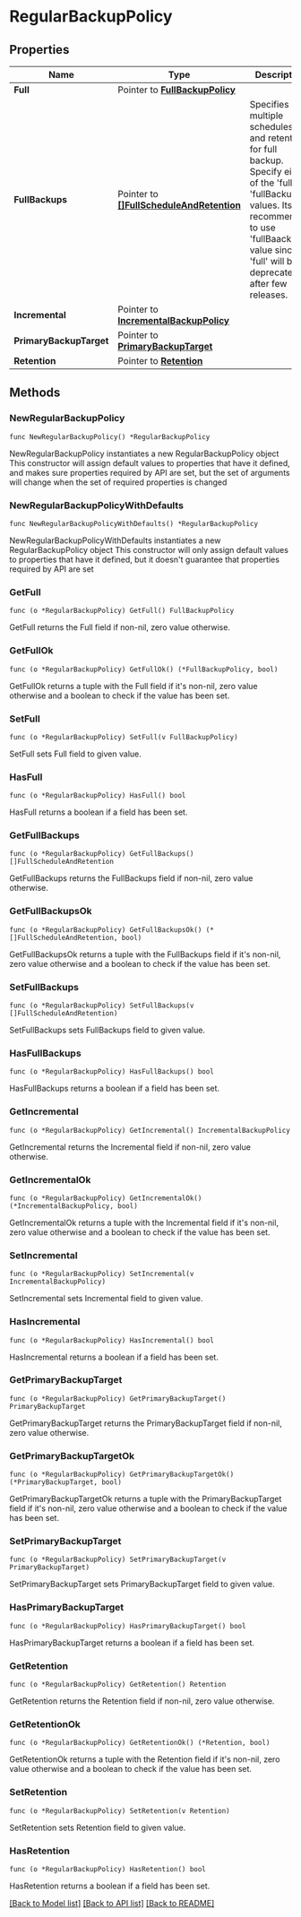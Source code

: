 # RegularBackupPolicy

## Properties

Name | Type | Description | Notes
------------ | ------------- | ------------- | -------------
**Full** | Pointer to [**FullBackupPolicy**](FullBackupPolicy.md) |  | [optional] 
**FullBackups** | Pointer to [**[]FullScheduleAndRetention**](FullScheduleAndRetention.md) | Specifies multiple schedules and retentions for full backup. Specify either of the &#39;full&#39; or &#39;fullBackups&#39; values. Its recommended to use &#39;fullBaackups&#39; value since &#39;full&#39; will be deprecated after few releases. | [optional] 
**Incremental** | Pointer to [**IncrementalBackupPolicy**](IncrementalBackupPolicy.md) |  | [optional] 
**PrimaryBackupTarget** | Pointer to [**PrimaryBackupTarget**](PrimaryBackupTarget.md) |  | [optional] 
**Retention** | Pointer to [**Retention**](Retention.md) |  | [optional] 

## Methods

### NewRegularBackupPolicy

`func NewRegularBackupPolicy() *RegularBackupPolicy`

NewRegularBackupPolicy instantiates a new RegularBackupPolicy object
This constructor will assign default values to properties that have it defined,
and makes sure properties required by API are set, but the set of arguments
will change when the set of required properties is changed

### NewRegularBackupPolicyWithDefaults

`func NewRegularBackupPolicyWithDefaults() *RegularBackupPolicy`

NewRegularBackupPolicyWithDefaults instantiates a new RegularBackupPolicy object
This constructor will only assign default values to properties that have it defined,
but it doesn't guarantee that properties required by API are set

### GetFull

`func (o *RegularBackupPolicy) GetFull() FullBackupPolicy`

GetFull returns the Full field if non-nil, zero value otherwise.

### GetFullOk

`func (o *RegularBackupPolicy) GetFullOk() (*FullBackupPolicy, bool)`

GetFullOk returns a tuple with the Full field if it's non-nil, zero value otherwise
and a boolean to check if the value has been set.

### SetFull

`func (o *RegularBackupPolicy) SetFull(v FullBackupPolicy)`

SetFull sets Full field to given value.

### HasFull

`func (o *RegularBackupPolicy) HasFull() bool`

HasFull returns a boolean if a field has been set.

### GetFullBackups

`func (o *RegularBackupPolicy) GetFullBackups() []FullScheduleAndRetention`

GetFullBackups returns the FullBackups field if non-nil, zero value otherwise.

### GetFullBackupsOk

`func (o *RegularBackupPolicy) GetFullBackupsOk() (*[]FullScheduleAndRetention, bool)`

GetFullBackupsOk returns a tuple with the FullBackups field if it's non-nil, zero value otherwise
and a boolean to check if the value has been set.

### SetFullBackups

`func (o *RegularBackupPolicy) SetFullBackups(v []FullScheduleAndRetention)`

SetFullBackups sets FullBackups field to given value.

### HasFullBackups

`func (o *RegularBackupPolicy) HasFullBackups() bool`

HasFullBackups returns a boolean if a field has been set.

### GetIncremental

`func (o *RegularBackupPolicy) GetIncremental() IncrementalBackupPolicy`

GetIncremental returns the Incremental field if non-nil, zero value otherwise.

### GetIncrementalOk

`func (o *RegularBackupPolicy) GetIncrementalOk() (*IncrementalBackupPolicy, bool)`

GetIncrementalOk returns a tuple with the Incremental field if it's non-nil, zero value otherwise
and a boolean to check if the value has been set.

### SetIncremental

`func (o *RegularBackupPolicy) SetIncremental(v IncrementalBackupPolicy)`

SetIncremental sets Incremental field to given value.

### HasIncremental

`func (o *RegularBackupPolicy) HasIncremental() bool`

HasIncremental returns a boolean if a field has been set.

### GetPrimaryBackupTarget

`func (o *RegularBackupPolicy) GetPrimaryBackupTarget() PrimaryBackupTarget`

GetPrimaryBackupTarget returns the PrimaryBackupTarget field if non-nil, zero value otherwise.

### GetPrimaryBackupTargetOk

`func (o *RegularBackupPolicy) GetPrimaryBackupTargetOk() (*PrimaryBackupTarget, bool)`

GetPrimaryBackupTargetOk returns a tuple with the PrimaryBackupTarget field if it's non-nil, zero value otherwise
and a boolean to check if the value has been set.

### SetPrimaryBackupTarget

`func (o *RegularBackupPolicy) SetPrimaryBackupTarget(v PrimaryBackupTarget)`

SetPrimaryBackupTarget sets PrimaryBackupTarget field to given value.

### HasPrimaryBackupTarget

`func (o *RegularBackupPolicy) HasPrimaryBackupTarget() bool`

HasPrimaryBackupTarget returns a boolean if a field has been set.

### GetRetention

`func (o *RegularBackupPolicy) GetRetention() Retention`

GetRetention returns the Retention field if non-nil, zero value otherwise.

### GetRetentionOk

`func (o *RegularBackupPolicy) GetRetentionOk() (*Retention, bool)`

GetRetentionOk returns a tuple with the Retention field if it's non-nil, zero value otherwise
and a boolean to check if the value has been set.

### SetRetention

`func (o *RegularBackupPolicy) SetRetention(v Retention)`

SetRetention sets Retention field to given value.

### HasRetention

`func (o *RegularBackupPolicy) HasRetention() bool`

HasRetention returns a boolean if a field has been set.


[[Back to Model list]](../README.md#documentation-for-models) [[Back to API list]](../README.md#documentation-for-api-endpoints) [[Back to README]](../README.md)


